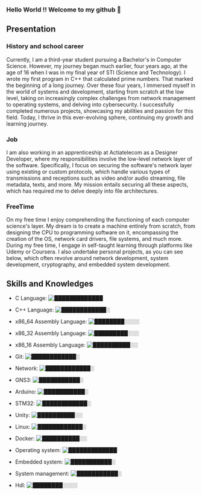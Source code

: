 ### Hello World !! Welcome to my github 👋

## Presentation

### History and school career
Currently, I am a third-year student pursuing a Bachelor's in Computer Science. However, my journey began much earlier, four years ago, at the age of 16 when I was in my final year of STI (Science and Technology). I wrote my first program in C++ that calculated prime numbers. That marked the beginning of a long journey. Over these four years, I immersed myself in the world of systems and development, starting from scratch at the low level, taking on increasingly complex challenges from network management to operating systems, and delving into cybersecurity. I successfully completed numerous projects, showcasing my abilities and passion for this field. Today, I thrive in this ever-evolving sphere, continuing my growth and learning journey. 

### Job
I am also working in an apprenticeship at Actiatelecom as a Designer Developer, where my responsibilities involve the low-level network layer of the software. Specifically, I focus on securing the software's network layer using existing or custom protocols, which handle various types of transmissions and receptions such as video and/or audio streaming, file metadata, texts, and more. My mission entails securing all these aspects, which has required me to delve deeply into file architectures.

### FreeTime 
On my free time I enjoy comprehending the functioning of each computer science's layer. My dream is to create a machine entirely from scratch, from designing the CPU to programming software on it, encompassing the creation of the OS, network card drivers, file systems, and much more. During my free time, I engage in self-taught learning through platforms like Udemy or Coursera. I also undertake personal projects, as you can see below, which often revolve around network development, system development, cryptography, and embedded system development.

## Skills and Knowledges

- C Language:
  ![█████████████](https://progress-bar.dev/90)

- C++ Language:
  ![████████████░](https://progress-bar.dev/80)

- x86_64 Assembly Language:
  ![████████░░░░](https://progress-bar.dev/40)

- x86_32 Assembly Language:
  ![█████████░░░](https://progress-bar.dev/50)

- x86_16 Assembly Language:
  ![██████████░░](https://progress-bar.dev/60)

- Git:
  ![████████████░](https://progress-bar.dev/80)

- Network:
  ![████████████░](https://progress-bar.dev/80)

- GNS3:
  ![███████████░](https://progress-bar.dev/70)

- Arduino:
  ![███████████░](https://progress-bar.dev/70)

- STM32:
  ![████████████░](https://progress-bar.dev/80)

- Unity:
  ![██████████░░](https://progress-bar.dev/60)

- Linux: 
  ![████████████░](https://progress-bar.dev/80)

- Docker:
  ![██████████░░](https://progress-bar.dev/60)

- Operating system:
  ![█████████████](https://progress-bar.dev/90)

- Embedded system:
  ![███████████░](https://progress-bar.dev/70)

- System management:
  ![███████████░](https://progress-bar.dev/70)

- Hdl:
  ![████████░░░░](https://progress-bar.dev/40)



<!--
**Nayggets/Nayggets** is a ✨ _special_ ✨ repository because its `README.md` (this file) appears on your GitHub profile.

Here are some ideas to get you started:

- 🔭 I’m currently working on ...
- 🌱 I’m currently learning ...
- 👯 I’m looking to collaborate on ...
- 🤔 I’m looking for help with ...
- 💬 Ask me about ...
- 📫 How to reach me: ...

- ⚡ Fun fact: ...
-->
